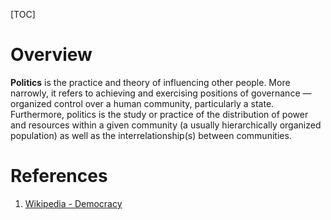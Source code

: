 [TOC]

# Overview
**Politics** is the practice and theory of influencing other people. More narrowly, it refers to achieving and exercising positions of governance — organized control over a human community, particularly a state. Furthermore, politics is the study or practice of the distribution of power and resources within a given community (a usually hierarchically organized population) as well as the interrelationship(s) between communities.

# References
1. [Wikipedia - Democracy][1]

[1]: https://en.wikipedia.org/wiki/Democracy "Wikipedia - Democracy"
